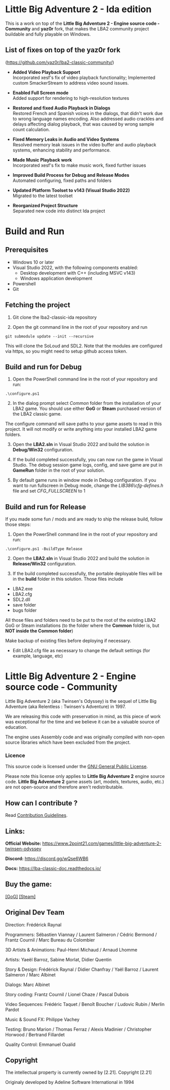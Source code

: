 # Little Big Adventure 2 - Ida edition

This is a work on top of the **Little Big Adventure 2 - Engine source code - Community** and **yaz0r** fork, that makes the LBA2 community project buildable and fully playable on Windows.

## List of fixes on top of the **yaz0r** fork 
(https://github.com/yaz0r/lba2-classic-community/)

- **Added Video Playback Support**  
  Incorporated xesf's fix of video playback functionality; Implemented custom SmackerStream to address video sound issues.

- **Enabled Full Screen mode**  
  Added support for rendering to high-resolution textures

- **Restored and fixed Audio Playback in Dialogs**  
  Restored French and Spanish voices in the dialogs, that didn't work due to wrong language names encoding. Also addressed audio crackles and delays affecting dialog playback, that was caused by wrong sample count calculation.

- **Fixed Memory Leaks in Audio and Video Systems**  
  Resolved memory leak issues in the video buffer and audio playback systems, enhancing stability and performance.

- **Made Music Playback work**  
  Incorporated xesf's fix to make music work, fixed further issues

- **Improved Build Process for Debug and Release Modes**  
  Automated configuring, fixed paths and folders

- **Updated Platform Toolset to v143 (Visual Studio 2022)**  
  Migrated to the latest toolset

- **Reorganized Project Structure**  
  Separated new code into distinct Ida project

# Build and Run

## Prerequisites

- Windows 10 or later
- Visual Studio 2022, with the following components enabled:
  - Desktop development with C++ (including MSVC v143)
  - Windows application development
- Powershell
- Git

## Fetching the project

1. Git clone the lba2-classic-ida repository

1. Open the git command line in the root of your repository and run

```git submodule update --init --recursive```

This will clone the SoLoud and SDL2. Note that the modules are configured via https, so you might need to setup github access token.

## Build and run for Debug

1. Open the PowerShell command line in the root of your repository and run:

```.\configure.ps1```

2. In the dialog prompt select *Common* folder from the installation of your LBA2 game. You should use either **GoG** or **Steam** purchased version of the LBA2 classic game.

The configure command will save paths to your game assets to read in this project. It will not modify or write anything into your installed LBA2 game folders.

3. Open the **LBA2.sln** in Visual Studio 2022 and build the solution in **Debug/Win32** configuration.

4. If the build completed successfully, you can now run the game in Visual Studio. The debug session game logs, config, and save game are put in **GameRun** folder in the root of your solution.

5. By default game runs in window mode in Debug configuration. If you want to run fullscreen in Debug mode, change the *LIB386\cfg-defines.h* file and set *CFG_FULLSCREEN* to 1

## Build and run for Release

If you made some fun / mods and are ready to ship the release build, follow those steps: 

1. Open the PowerShell command line in the root of your repository and run:

```.\configure.ps1 -BuildType Release```

2. Open the **LBA2.sln** in Visual Studio 2022 and build the solution in **Release/Win32** configuration.

3. If the build completed successfully, the portable deployable files will be in the **build** folder in this solution. Those files include
- LBA2.exe
- LBA2.cfg
- SDL2.dll
- save folder
- bugs folder

All those files and folders need to be put to the root of the existing LBA2 GoG or Steam installations (to the folder where the **Common** folder is, but **NOT inside the Common folder**)

Make backup of existing files before deploying if necessary.

- Edit LBA2.cfg file as necessary to change the default settings (for example, language, etc)


# Little Big Adventure 2 - Engine source code - Community

Little Big Adventure 2 (aka Twinsen's Odyssey) is the sequel of Little Big Adventure (aka Relentless : Twinsen's Adventure) in 1997.

We are releasing this code with preservation in mind, as this piece of work was exceptional for the time and we believe it can be a valuable source of education.

The engine uses Assembly code and was originally compiled with non-open source libraries which have been excluded from the project. 

### Licence
This source code is licensed under the [GNU General Public License](https://github.com/2point21/lba2-classic-community/blob/main/LICENSE).

Please note this license only applies to **Little Big Adventure 2** engine source code. **Little Big Adventure 2** game assets (art, models, textures, audio, etc.) are not open-source and therefore aren't redistributable.

## How can I contribute ?

Read [Contribution Guidelines](https://github.com/pleasenophp/lba2-classic-ida/blob/main/CONTRIBUTING.md).

## Links:
**Official Website:** https://www.2point21.com/games/little-big-adventure-2-twinsen-odyssey

**Discord:** https://discord.gg/wQse6WB6

**Docs:** https://lba-classic-doc.readthedocs.io/

## Buy the game:
 [[GoG]](https://www.gog.com/game/little_big_adventure_2)  [[Steam]](https://store.steampowered.com/app/398000/Little_Big_Adventure_2/)

## Original Dev Team
Direction: Frédérick Raynal

Programmers: Sébastien Viannay / Laurent Salmeron / Cédric Bermond / Frantz Cournil / Marc Bureau du Colombier

3D Artists & Animations: Paul-Henri Michaud / Arnaud Lhomme

Artists: Yaeël Barroz, Sabine Morlat, Didier Quentin

Story & Design: Frédérick Raynal / Didier Chanfray / Yaël Barroz / Laurent Salmeron / Marc Albinet

Dialogs: Marc Albinet

Story coding: Frantz Cournil / Lionel Chaze / Pascal Dubois

Video Sequences: Frédéric Taquet / Benoît Boucher / Ludovic Rubin / Merlin Pardot

Music & Sound FX: Philippe Vachey

Testing: Bruno Marion / Thomas Ferraz / Alexis Madinier / Christopher Horwood / Bertrand Fillardet

Quality Control: Emmanuel Oualid

## Copyright
The intellectual property is currently owned by [2.21]. Copyright [2.21]

Originaly developed by Adeline Software International in 1994
